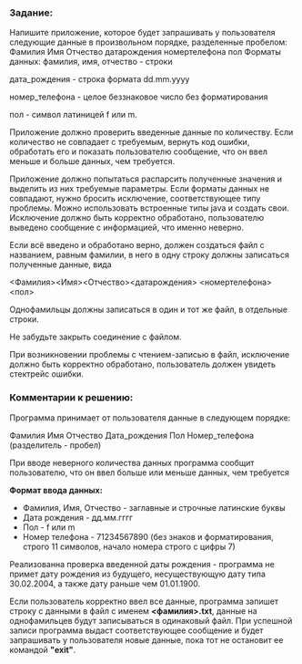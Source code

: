 ### Задание:

Напишите приложение, которое будет запрашивать у пользователя следующие данные в произвольном порядке, 
разделенные пробелом:
Фамилия Имя Отчество датарождения номертелефона пол
Форматы данных:
фамилия, имя, отчество - строки

дата_рождения - строка формата dd.mm.yyyy

номер_телефона - целое беззнаковое число без форматирования

пол - символ латиницей f или m.

Приложение должно проверить введенные данные по количеству. 
Если количество не совпадает с требуемым, вернуть код ошибки, обработать его и показать пользователю сообщение, 
что он ввел меньше и больше данных, чем требуется.

Приложение должно попытаться распарсить полученные значения и выделить из них требуемые параметры. 
Если форматы данных не совпадают, нужно бросить исключение, соответствующее типу проблемы. 
Можно использовать встроенные типы java и создать свои. Исключение должно быть корректно обработано, 
пользователю выведено сообщение с информацией, что именно неверно.

Если всё введено и обработано верно, должен создаться файл с названием, равным фамилии, 
в него в одну строку должны записаться полученные данные, вида

<Фамилия><Имя><Отчество><датарождения> <номертелефона><пол>

Однофамильцы должны записаться в один и тот же файл, в отдельные строки.

Не забудьте закрыть соединение с файлом.

При возникновении проблемы с чтением-записью в файл, 
исключение должно быть корректно обработано, пользователь должен увидеть стектрейс ошибки.

### Комментарии к решению:

Программа принимает от пользователя данные в следующем порядке:

Фамилия Имя Отчество Дата_рождения Пол Номер_телефона (разделитель - пробел)

При вводе неверного количества данных программа сообщит пользователю, что он ввел больше или меньше данных, чем требуется

**Формат ввода данных:**

* Фамилия, Имя, Отчество - заглавные и строчные латинские буквы
* Дата рождения - дд.мм.гггг
* Пол - f или m
* Номер телефона - 71234567890 (без знаков и форматирования, строго 11 символов, начало номера строго с цифры 7)

Реализованна проверка введенной даты рождения - программа не примет дату рождения из будущего, 
несуществующую дату типа 30.02.2004, а также дату раньше чем 01.01.1900.

Если пользователь корректно ввел все данные, программа запишет строку с данными в файл с именем **<фамилия>.txt**, данные 
на однофамильцев будут записываться в одинаковый файл. При успешной записи программа выдаст соответствующее сообщение и
будет запрашивать у пользователя новые данные, пока тот не остановит ее командой **"exit"**.